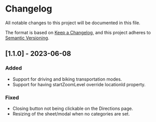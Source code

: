 # Changelog

All notable changes to this project will be documented in this file.

The format is based on [Keep a Changelog](https://keepachangelog.com/en/1.0.0/),
and this project adheres to [Semantic Versioning](https://semver.org/spec/v2.0.0.html).

## [1.1.0] - 2023-06-08

### Added
- Support for driving and biking transportation modes.
- Support for having startZoomLevel override locationId property.
### Fixed

- Closing button not being clickable on the Directions page.
- Resizing of the sheet/modal when no categories are set.
